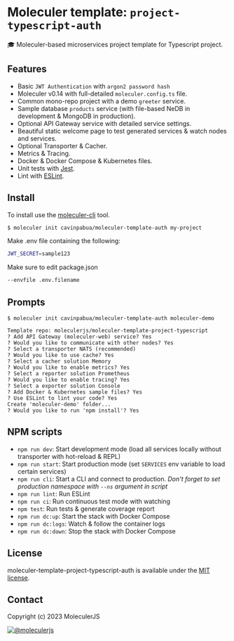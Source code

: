 # Moleculer template: `project-typescript-auth`

:mortar_board: Moleculer-based microservices project template for Typescript project.

## Features

- Basic `JWT Authentication` with `argon2 password hash`
- Moleculer v0.14 with full-detailed `moleculer.config.ts` file.
- Common mono-repo project with a demo `greeter` service.
- Sample database `products` service (with file-based NeDB in development & MongoDB in production).
- Optional API Gateway service with detailed service settings.
- Beautiful static welcome page to test generated services & watch nodes and services.
- Optional Transporter & Cacher.
- Metrics & Tracing.
- Docker & Docker Compose & Kubernetes files.
- Unit tests with [Jest](http://facebook.github.io/jest/).
- Lint with [ESLint](http://eslint.org/).

## Install

To install use the [moleculer-cli](https://github.com/moleculerjs/moleculer-cli) tool.

```bash
$ moleculer init cavinpabua/moleculer-template-auth my-project
```

Make .env file containing the following:

```bash
JWT_SECRET=sample123
```

Make sure to edit package.json

```bash
--envfile .env.filename
```

## Prompts

```
$ moleculer init cavinpabua/moleculer-template-auth moleculer-demo

Template repo: moleculerjs/moleculer-template-project-typescript
? Add API Gateway (moleculer-web) service? Yes
? Would you like to communicate with other nodes? Yes
? Select a transporter NATS (recommended)
? Would you like to use cache? Yes
? Select a cacher solution Memory
? Would you like to enable metrics? Yes
? Select a reporter solution Prometheus
? Would you like to enable tracing? Yes
? Select a exporter solution Console
? Add Docker & Kubernetes sample files? Yes
? Use ESLint to lint your code? Yes
Create 'moleculer-demo' folder...
? Would you like to run 'npm install'? Yes
```

## NPM scripts

- `npm run dev`: Start development mode (load all services locally without transporter with hot-reload & REPL)
- `npm run start`: Start production mode (set `SERVICES` env variable to load certain services)
- `npm run cli`: Start a CLI and connect to production. _Don't forget to set production namespace with `--ns` argument in script_
- `npm run lint`: Run ESLint
- `npm run ci`: Run continuous test mode with watching
- `npm test`: Run tests & generate coverage report
- `npm run dc:up`: Start the stack with Docker Compose
- `npm run dc:logs`: Watch & follow the container logs
- `npm run dc:down`: Stop the stack with Docker Compose

## License

moleculer-template-project-typescript-auth is available under the [MIT license](https://tldrlegal.com/license/mit-license).

## Contact

Copyright (c) 2023 MoleculerJS

[![@moleculerjs](https://img.shields.io/badge/github-moleculerjs-green.svg)](https://github.com/moleculerjs)

